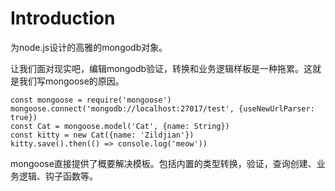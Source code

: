 # Introduction

为node.js设计的高雅的mongodb对象。

让我们面对现实吧，编辑mongodb验证，转换和业务逻辑样板是一种拖累。这就是我们写mongoose的原因。

```
const mongoose = require('mongoose')
mongoose.connect('mongodb://localhost:27017/test', {useNewUrlParser: true})
const Cat = mongoose.model('Cat', {name: String})
const kitty = new Cat({name: 'Zildjian'})
kitty.save().then(() => console.log('meow'))
```

mongoose直接提供了概要解决模板。包括内置的类型转换，验证，查询创建、业务逻辑、钩子函数等。


